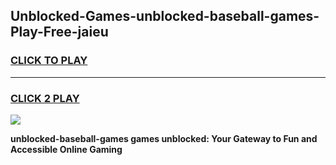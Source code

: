 
## Unblocked-Games-unblocked-baseball-games-Play-Free-jaieu
<h3>
<a href="https://premium76.site?title=unblocked-baseball-games&ref=23A">CLICK TO PLAY</a></h3>
<hr>

<h3>
<a href="https://premium76.site?title=unblocked-baseball-games&ref=23A">CLICK 2 PLAY</a>
  
</h3>

<a href="https://premium76.site?title=unblocked-baseball-games&ref=23A"><img src="https://clearcache.store/games.png"></a>


**unblocked-baseball-games games unblocked: Your Gateway to Fun and Accessible Online Gaming**
